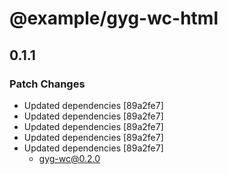 # @example/gyg-wc-html

## 0.1.1

### Patch Changes

- Updated dependencies [89a2fe7]
- Updated dependencies [89a2fe7]
- Updated dependencies [89a2fe7]
- Updated dependencies [89a2fe7]
- Updated dependencies [89a2fe7]
  - gyg-wc@0.2.0
